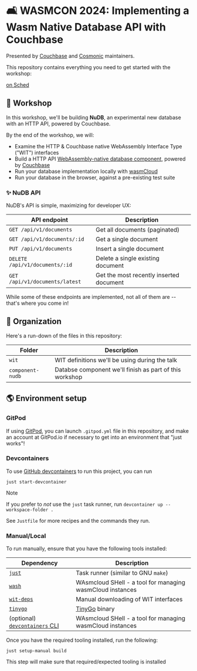 # 🛋 WASMCON 2024: Implementing a Wasm Native Database API with Couchbase

Presented by [Couchbase][couchbase] and [Cosmonic][cosmonic] maintainers.

This repository contains everything you need to get started with the workshop:

[on Sched](https://wasmcon24.sched.com/event/ceac3a35d773d3c7498156218db7e22e)

[cosmonic]: https://cosmonic.com/
[couchbase]: https://couchbase.com/

## 👷 Workshop

In this workshop, we'll be building **NuDB**, an experimental new database with an HTTP API,
powered by Couchbase.

By the end of the workshop, we will:

- Examine the HTTP & Couchbase native WebAssembly Interface Type ("WIT") interfaces
- Build a HTTP API [WebAssembly-native database component][wasmcloud-docs-component], powered by [Couchbase][couchbase]
- Run your database implementation locally with [wasmCloud][wasmcloud]
- Run your database in the browser, against a pre-existing test suite

[wasmcloud-docs-component]: https://wasmcloud.com/docs/concepts/components
[wasmCloud]: https://wasmcloud.com

### ✨ NuDB API

NuDB's API is simple, maximizing for developer UX:

| API endpoint                   | Description                             |
|--------------------------------|-----------------------------------------|
| `GET /api/v1/documents`        | Get all documents (paginated)           |
| `GET /api/v1/documents/:id`    | Get a single document                   |
| `PUT /api/v1/documents`        | Insert a single document                |
| `DELETE /api/v1/documents/:id` | Delete a single existing document       |
| `GET /api/v1/documents/latest` | Get the most recently inserted document |

While some of these endpoints are implemented, not all of them are -- that's where you come in!

## 📂 Organization

Here's a run-down of the files in this repository:

| Folder           | Description                                             |
|------------------|---------------------------------------------------------|
| `wit`            | WIT definitions we'll be using during the talk          |
| `component-nudb` | Databse component we'll finish as part of this workshop |

## 🌎 Environment setup

### GitPod

If using [GitPod][gitpod], you can launch `.gitpod.yml` file in this repository, and make an account at GitPod.io if necessary to get into an environment that "just works"!

[gitpod]: https://gitpod.io

### Devcontainers

To use [GitHub devcontainers][devcontainers] to run this project, you can run

```console
just start-devcontainer
```

> [!NOTE]
> If you prefer to *not* use the `just` task runner, run `devcontainer up --workspace-folder .`
>
> See `Justfile` for more recipes and the commands they run.

### Manual/Local

To run manually, ensure that you have the following tools installed:

| Dependency                                      | Description                                               |
|-------------------------------------------------|-----------------------------------------------------------|
| [`just`][just]                                  | Task runner (similar to GNU `make`)                       |
| [`wash`][wash]                                  | WAsmcloud SHell - a tool for managing wasmCloud instances |
| [`wit-deps`][wit-deps]                          | Manual downloading of WIT interfaces                      |
| [`tinygo`][tinygo]                              | [TinyGo][tinygo] binary                                   |
| (optional) [`devcontainers` CLI][devcontainers] | WAsmcloud SHell - a tool for managing wasmCloud instances |

[just]: https://github.com/casey/just
[wash]: https://wasmcloud.com/docs/installation
[devcontainers]: https://github.com/devcontainers/cli
[tinygo]: https://tinygo.org/
[wit-deps]: https://github.com/bytecodealliance/wit-deps

Once you have the required tooling installed, run the following:

```console
just setup-manual build
```

This step will make sure that required/expected tooling is installed
